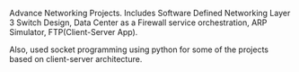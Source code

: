 Advance Networking Projects. Includes Software Defined Networking Layer 3 Switch Design, Data Center as a Firewall service orchestration, ARP Simulator, FTP(Client-Server App).

Also, used socket programming using python for some of the projects based on client-server architecture.

